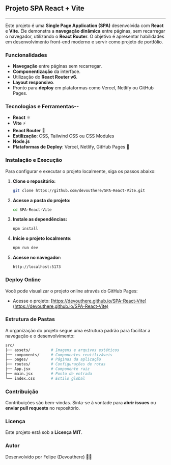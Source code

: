 ## Projeto SPA React + Vite

---

Este projeto é uma **Single Page Application (SPA)** desenvolvida com **React** e **Vite**. Ele demonstra a **navegação dinâmica** entre páginas, sem recarregar o navegador, utilizando o **React Router**. O objetivo é apresentar habilidades em desenvolvimento front-end moderno e servir como projeto de portfólio.

### Funcionalidades

* **Navegação** entre páginas sem recarregar.
* **Componentização** da interface.
* Utilização do **React Router v6**.
* **Layout responsivo**.
* Pronto para **deploy** em plataformas como Vercel, Netlify ou GitHub Pages.

### Tecnologias e Ferramentas--

* **React** ⚛️
* **Vite** ⚡
* **React Router** 🔗
* **Estilização**: CSS, Tailwind CSS ou CSS Modules
* **Node.js**
* **Plataformas de Deploy**: Vercel, Netlify, GitHub Pages 🚀

### Instalação e Execução

Para configurar e executar o projeto localmente, siga os passos abaixo:

1.  **Clone o repositório:**
    ```bash
    git clone https://github.com/devouthere/SPA-React-Vite.git
    ```
2.  **Acesse a pasta do projeto:**
    ```bash
    cd SPA-React-Vite
    ```
3.  **Instale as dependências:**
    ```bash
    npm install
    ```
4.  **Inicie o projeto localmente:**
    ```bash
    npm run dev
    ```
5.  **Acesse no navegador:**
    ```
    http://localhost:5173
    ```

### Deploy Online

Você pode visualizar o projeto online através do GitHub Pages:

* Acesse o projeto: [https://devouthere.github.io/SPA-React-Vite](https://devouthere.github.io/SPA-React-Vite)

### Estrutura de Pastas

A organização do projeto segue uma estrutura padrão para facilitar a navegação e o desenvolvimento:

```bash
src/
├── assets/         # Imagens e arquivos estáticos
├── components/     # Componentes reutilizáveis
├── pages/          # Páginas da aplicação
├── routes/         # Configurações de rotas
├── App.jsx         # Componente raiz
├── main.jsx        # Ponto de entrada
└── index.css       # Estilo global
```

### Contribuição

Contribuições são bem-vindas. Sinta-se à vontade para **abrir issues** ou **enviar pull requests** no repositório.

### Licença

Este projeto está sob a **Licença MIT**.

### Autor

Desenvolvido por Felipe (Devouthere) 👨‍💻
